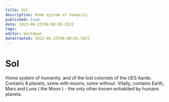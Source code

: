 ```yaml
---
title: Sol
description: Home system of humanity
published: true
date: 2023-06-25T06:00:05.252Z
tags: 
editor: markdown
dateCreated: 2023-06-25T06:00:01.567Z
---
```


# Sol
Home system of humanity, and of the lost colonists of the UES Aarde. Contains 8 planets, some with moons, some without. Vitally, contains Earth, Mars and Luna ( the Moon ) - the only other known enhabited by humans planets.